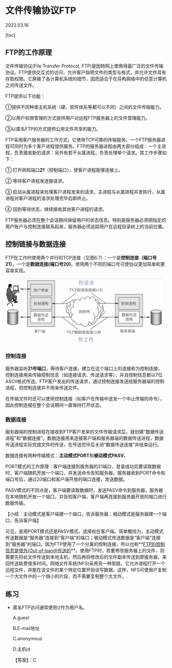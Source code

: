 # 文件传输协议FTP
2022.03.16

[toc]

## FTP的工作原理

文件传输协议(File Transfer Protocol, FTP)是因特网上使用得最广泛的文件传输协议。FTP提供交互式的访问，允许客户指明文件的类型与格式，并允许文件具有存取权限。它屏蔽了各计算机系统的细节，因而适合于在异构网络中的任意计算机之间传送文件。

FTP提供以下功能：

①提供不同种类主机系统（硬、软件体系等都可以不同）之间的文件传输能力。

②以用户权限管理的方式提供用户对远程FTP服务器上的文件管理能力。

③以匿名FTP的方式提供公用文件共享的能力。

FTP采用客户服务器的工作方式，它使用TCP可靠的传输服务。一个FTP服务器进程可同时为多个客户进程提供服务。FTP的服务器进程由两大部分组成：一个主进程，负责接收新的请求：另外有若干从属进程，负责处理单个请求。其工作步骤如下：

① 打开熟知端口**21**（控制端口），使客户进程能够连接上。

② 等待客户进程发连接请求。

③ 启动从属进程来处理客户进程发来的请求。主进程与从属进程并发执行，从属进程对客户进程的请求处理完毕后即终止。

④ 回到等待状态，继续接收其他客户进程的请求。

FTP服务器必须在整个会话期间保留用户的状态信息。特别是服务器必须把指定的用户账户与控制连接联系起来，服务器必须追踪用户在远程目录树上的当前位置。

## 控制链接与数据连接

FTP在工作时使用两个并行的TCP连接（见图6.7）：一个是**控制连接（端口号21）**，一个是**数据连接(端口号20)**。使用两个不同的端口号可使协议更加简单和更容易实现。

<img src="resources/FTP原理.png" alt="FTP原理" style="zoom:50%;" />

### 控制连接

服务器监听**21号端口**，等待客户连接，建立在这个端口上的连接称为控制连接，控制连接用来传输控制信息（如连接请求、传送请求等），并且控制信息都以7位ASCⅡ格式传送。FTP客户发出的传送请求，通过控制连接发送给服务器端的控制进程，但控制连接并不用来传送文件。

在传输文件时还可以使用控制连接（如客户在传输中途发一个中止传输的命令），因此控制连接在整个会话期间一直保持打开状态。

### 数据连接

服务器端的控制进程在接收到FTP客户发来的文件传输请求后，就创建“数据传送进程”和“数据连接”。数据连接用来连接客户端和服务器端的数据传送进程，数据传送进程实际完成文件的传送，在传送完毕后关闭“数据传送连接”并结束运行。

数据连接有两种传输模式：**主动模式PORT**和**被动模式PASV**。

PORT模式的工作原理：客户端连接到服务器的21端口，登录成功后要读取数据时，客户端随机开放一个端口，并发送命令告知服务器，服务器收到PORT命令和端口号后，通过20端口和客户端开放的端口连接，发送数据。

PASV模式的不同点是，客户端要读取数据时，发送PASV命令到服务器，服务器在本地随机开放一个端口，并告知客户端，客户端再连接到服务器开放的端口进行数据传输。

【小结：主动模式是客户端建一个端口，告诉服务器；被动模式是服务器建一个端口，告诉客户端】

可见，是用PORT模式还是PASV模式，选择权在客户端。简单概括为，主动模式传送数据是“服务器”连接到“客户端”的端口；被动模式传送数据是“客户端”连接到“服务器”的端口。因为FTP使用了一个分离的控制连接，所以也称**<u>FTP的控制信息是带外(Out-of-band)传送的</u>**。使用FTP时，若要修改服务器上的文件，则需要先将此文件传送到本地主机，然后再将修改后的文件副本传送到原服务器，来回传送耗费很多时间。网络文件系统(NFS)采用另一种思路，它允许进程打开一个远程文件，并能在该文件的某个特定位置开始读写数据。这样，NFS可使用户复制一个大文件中的一个很小的片段，而不需要复制整个大文件。

## 练习

* 匿名FTP访问通常使用()作为用户名。

  A.guest

  B.E-mail地址

  C.anonymous

  D.主机id

  【答案】：C


